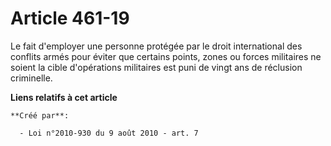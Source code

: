 # Article 461-19

Le fait d'employer une personne protégée par le droit international des conflits armés pour éviter que certains points, zones
ou forces militaires ne soient la cible d'opérations militaires est puni de vingt ans de réclusion criminelle.

**Liens relatifs à cet article**

	**Créé par**:

	  - Loi n°2010-930 du 9 août 2010 - art. 7
